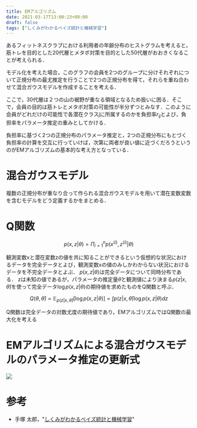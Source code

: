 ```yaml
---
title: EMアルゴリズム
date: 2021-03-17T13:00:23+09:00
draft: false
tags: ["しくみがわかるベイズ統計と機械学習"] 
---
```

<!--more-->

あるフィットネスクラブにおける利用者の年齢分布のヒストグラムを考えると，筋トレを目的とした20代層とメタボ対策を目的とした50代層がおおきくなることが考えられる．

モデル化を考えた場合，このグラフの会員を2つのグループに分けそれぞれについて正規分布の最尤推定を行うことで2つの正規分布を得て，それらを重ね合わせて混合ガウスモデルを作成することを考える．

ここで，30代層は２つの山の裾野が重なる領域となるため扱いに困る．そこで，会員の目的は筋トレとメタボ対策の可能性が半分ずつとみなす．このように会員がどれだけの可能性で各潜在クラスjに所属するのかを負担率$r_{ij}$とよび，負担率をパラメータ推定の重みとしてかける．

負担率に基づく2つの正規分布のパラメータ推定と，2つの正規分布にもとづく負担率の計算を交互に行っていけば，次第に両者が良い値に近づくだろうというのがEMアルゴリズムの基本的な考え方となっている．

# 混合ガウスモデル
複数の正規分布が重なり合って作られる混合ガウスモデルを用いて潜在変数変数を含むモデルをどう定義するかをまとめる．

# Q関数

$$p(x,z|\theta)=\Pi_{i=1}^np(x^{(i)},z^{(i)}|\theta)$$

観測変数xと潜在変数zの値を共に知ることができるという仮想的な状況におけるデータを完全データとよび，観測変数xの値のみしかわからない状況におけるデータを不完全データとよぶ．
$p(x,z|\theta)$は完全データについて同時分布である．
zは未知の値であるが，パラメータの推定量$\hat{\theta}$と観測値により決まる$p(z|x,\hat{\theta})$を使って完全データ$\log p(x,z|\theta)$の期待値を求めたものをQ関数と呼ぶ．

$$Q(\theta,\hat{\theta})=\mathbb{E}_{p(z|x,\hat{\theta})}[\log p(x,z|\theta)]=\int p(z|x,\hat{\theta})\log p(x,z|\theta)dz$$

Q関数は完全データの対数尤度の期待値であり，EMアルゴリズムではQ関数の最大化を考える

# EMアルゴリズムによる混合ガウスモデルのパラメータ推定の更新式

![](.././EM更新.png)
<!-- 1. $t=1$と設定，各jについて$\hat{\pi}_j^{(0)},\hat{\mu_j}^{(0)},\hat{\sigma^{2(0)}_j}$をランダムな値で初期化する．($\pi$はマルチヌーイ分布のパラメータベクトル，$\mu$は各正規分布の平均パラメータ，$\sigma^2$は各正規分布の分散パラメータ)

2. パラメータ値が収束するまで以下を繰り返す．

- Eステップ(期待値計算)

$$r_{ij}=\mathbb{E}_{p(z^{(i)}|x^{(i)},\hat{\theta})}[z_{ij}]$$

- Mステップ(最大化)$r_{ij}$を使いQ関数を最大化する$\hat{\pi}_j^{(t)},\hat{\mu}_j^{(t)}\hat{\sigma}_j^{2(t)}$を計算する．

$$Q(\theta,\hat{\theta})=\sum_{i=1}^n\sum_{j=1}^kr_{ij}(\log\pi_j+\log\mathcal{N}(x^{(i)}|\mu_j,\sigma_j^2))$$

より

$$R_j^{(t)}=\sum_{i=1}^{n}r_{ij}^{t}$$
$$\hat{\pi}_j^{(t)}=\frac{R_j^{(t)}}{\sum_{j=1}^kR_j^{(t)}}$$
$$\hat{\mu}_j^{(t)}=\frac{\sum_{i=1}^nr_{ij}^{(t)}x_i}{R_j^{(t)}}$$
$$\hat{\sigma}_j^{2(t)}=\frac{\sum_{i=1}^nr_{ij}^{(t)}(x_i-\hat{\mu}_j^{(t)})^2}{R_j^{(t)}}$$

- $t = t+1$ -->

# 参考
- 手塚 太郎，"[しくみがわかるベイズ統計と機械学習](https://amzn.to/3cCILQM)"